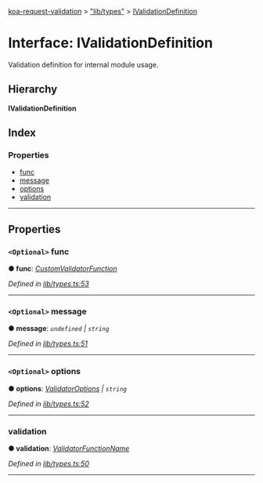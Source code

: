 [koa-request-validation](../README.md) > ["lib/types"](../modules/_lib_types_.md) > [IValidationDefinition](../interfaces/_lib_types_.ivalidationdefinition.md)

# Interface: IValidationDefinition

Validation definition for internal module usage.

## Hierarchy

**IValidationDefinition**

## Index

### Properties

* [func](_lib_types_.ivalidationdefinition.md#func)
* [message](_lib_types_.ivalidationdefinition.md#message)
* [options](_lib_types_.ivalidationdefinition.md#options)
* [validation](_lib_types_.ivalidationdefinition.md#validation)

---

## Properties

<a id="func"></a>

### `<Optional>` func

**● func**: *[CustomValidatorFunction](../modules/_lib_types_.md#customvalidatorfunction)*

*Defined in [lib/types.ts:53](https://github.com/ppeerttu/koa-request-validation/blob/a5664aa/src/lib/types.ts#L53)*

___
<a id="message"></a>

### `<Optional>` message

**● message**: *`undefined` \| `string`*

*Defined in [lib/types.ts:51](https://github.com/ppeerttu/koa-request-validation/blob/a5664aa/src/lib/types.ts#L51)*

___
<a id="options"></a>

### `<Optional>` options

**● options**: *[ValidatorOptions](../modules/_lib_types_.md#validatoroptions) \| `string`*

*Defined in [lib/types.ts:52](https://github.com/ppeerttu/koa-request-validation/blob/a5664aa/src/lib/types.ts#L52)*

___
<a id="validation"></a>

###  validation

**● validation**: *[ValidatorFunctionName](../modules/_lib_types_.md#validatorfunctionname)*

*Defined in [lib/types.ts:50](https://github.com/ppeerttu/koa-request-validation/blob/a5664aa/src/lib/types.ts#L50)*

___

